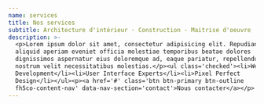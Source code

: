 ```yaml
---
name: services
title: Nos services
subtitle: Architecture d'intérieur - Construction - Maitrise d'oeuvre
description: >-
  <p>Lorem ipsum dolor sit amet, consectetur adipisicing elit. Repudiandae
  aliquid aperiam eveniet officia molestiae temporibus beatae dolores
  dignissimos aspernatur eius doloremque ad, eaque pariatur, repellendus illum,
  nostrum velit necessitatibus molestias.</p><ul class='checked'><li>Web
  Development</li><li>User Interface Experts</li><li>Pixel Perfect
  Design</li></ul><p><a href='#' class='btn btn-primary btn-outline
  fh5co-content-nav' data-nav-section='contact'>Nous contacter</a></p>
---
```


